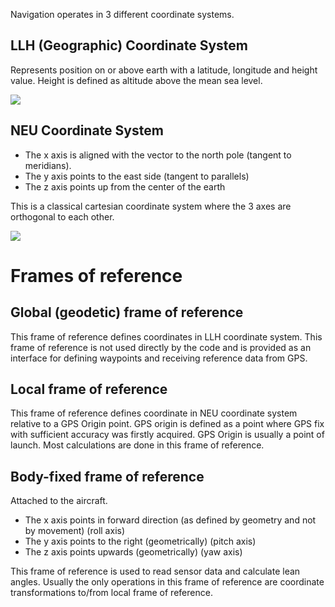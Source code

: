Navigation operates in 3 different coordinate systems.

## LLH (Geographic) Coordinate System

Represents position on or above earth with a latitude, longitude and height value. Height is defined as altitude above the mean sea level.

![](https://upload.wikimedia.org/wikipedia/commons/6/62/Latitude_and_Longitude_of_the_Earth.svg)

## NEU Coordinate System

* The x axis is aligned with the vector to the north pole (tangent to meridians).
* The y axis points to the east side (tangent to parallels)
* The z axis points up from the center of the earth

This is a classical cartesian coordinate system where the 3 axes are orthogonal to each other.

![](https://upload.wikimedia.org/wikipedia/commons/7/73/ECEF_ENU_Longitude_Latitude_relationships.svg)

# Frames of reference

## Global (geodetic) frame of reference

This frame of reference defines coordinates in LLH coordinate system. This frame of reference is not used directly by the code and is provided as an interface for defining waypoints and receiving reference data from GPS.

## Local frame of reference

This frame of reference defines coordinate in NEU coordinate system relative to a GPS Origin point. GPS origin is defined as a point where GPS fix with sufficient accuracy was firstly acquired. GPS Origin is usually a point of launch. Most calculations are done in this frame of reference.

## Body-fixed frame of reference

Attached to the aircraft.

* The x axis points in forward direction (as defined by geometry and not by movement) (roll axis)
* The y axis points to the right (geometrically) (pitch axis)
* The z axis points upwards (geometrically) (yaw axis)

This frame of reference is used to read sensor data and calculate lean angles. Usually the only operations in this frame of reference are coordinate transformations to/from local frame of reference.